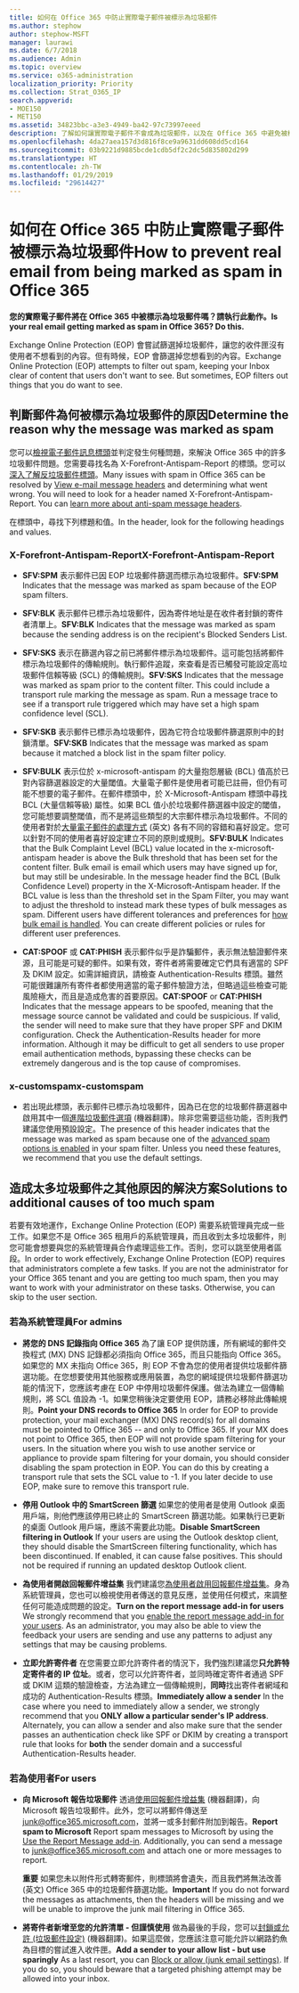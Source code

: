 ```yaml
---
title: 如何在 Office 365 中防止實際電子郵件被標示為垃圾郵件
ms.author: stephow
author: stephow-MSFT
manager: laurawi
ms.date: 6/7/2018
ms.audience: Admin
ms.topic: overview
ms.service: o365-administration
localization_priority: Priority
ms.collection: Strat_O365_IP
search.appverid:
- MOE150
- MET150
ms.assetid: 34823bbc-a3e3-4949-ba42-97c73997eeed
description: 了解如何讓實際電子郵件不會成為垃圾郵件，以及在 Office 365 中避免被標示為垃圾郵件。
ms.openlocfilehash: 4da27aea157d3d816f8ce9a9631dd608dd5cd164
ms.sourcegitcommit: 03b9221d9885bcde1cdb5df2c2dc5d835802d299
ms.translationtype: HT
ms.contentlocale: zh-TW
ms.lasthandoff: 01/29/2019
ms.locfileid: "29614427"
---
```

# <a name="how-to-prevent-real-email-from-being-marked-as-spam-in-office-365"></a><span data-ttu-id="bf70b-103">如何在 Office 365 中防止實際電子郵件被標示為垃圾郵件</span><span class="sxs-lookup"><span data-stu-id="bf70b-103">How to prevent real email from being marked as spam in Office 365</span></span>

 <span data-ttu-id="bf70b-104">**您的實際電子郵件將在 Office 365 中被標示為垃圾郵件嗎？請執行此動作。**</span><span class="sxs-lookup"><span data-stu-id="bf70b-104">**Is your real email getting marked as spam in Office 365? Do this.**</span></span>
  
<span data-ttu-id="bf70b-p101">Exchange Online Protection (EOP) 會嘗試篩選掉垃圾郵件，讓您的收件匣沒有使用者不想看到的內容。但有時候，EOP 會篩選掉您想看到的內容。</span><span class="sxs-lookup"><span data-stu-id="bf70b-p101">Exchange Online Protection (EOP) attempts to filter out spam, keeping your Inbox clear of content that users don't want to see. But sometimes, EOP filters out things that you do want to see.</span></span>
  
## <a name="determine-the-reason-why-the-message-was-marked-as-spam"></a><span data-ttu-id="bf70b-107">判斷郵件為何被標示為垃圾郵件的原因</span><span class="sxs-lookup"><span data-stu-id="bf70b-107">Determine the reason why the message was marked as spam</span></span>

<span data-ttu-id="bf70b-p102">您可以[檢視電子郵件訊息標頭](https://support.office.com/article/cd039382-dc6e-4264-ac74-c048563d212c)並判定發生何種問題，來解決 Office 365 中的許多垃圾郵件問題。您需要尋找名為 X-Forefront-Antispam-Report 的標頭。您可以[深入了解反垃圾郵件標頭](https://technet.microsoft.com/library/dn205071%28v=exchg.150%29.aspx)。</span><span class="sxs-lookup"><span data-stu-id="bf70b-p102">Many issues with spam in Office 365 can be resolved by [View e-mail message headers](https://support.office.com/article/cd039382-dc6e-4264-ac74-c048563d212c) and determining what went wrong. You will need to look for a header named X-Forefront-Antispam-Report. You can [learn more about anti-spam message headers](https://technet.microsoft.com/library/dn205071%28v=exchg.150%29.aspx).</span></span>
  
<span data-ttu-id="bf70b-111">在標頭中，尋找下列標題和值。</span><span class="sxs-lookup"><span data-stu-id="bf70b-111">In the header, look for the following headings and values.</span></span>
  
### <a name="x-forefront-antispam-report"></a><span data-ttu-id="bf70b-112">X-Forefront-Antispam-Report</span><span class="sxs-lookup"><span data-stu-id="bf70b-112">X-Forefront-Antispam-Report</span></span>

- <span data-ttu-id="bf70b-113">**SFV:SPM** 表示郵件已因 EOP 垃圾郵件篩選而標示為垃圾郵件。</span><span class="sxs-lookup"><span data-stu-id="bf70b-113">**SFV:SPM** Indicates that the message was marked as spam because of the EOP spam filters.</span></span> 

- <span data-ttu-id="bf70b-114">**SFV:BLK** 表示郵件已標示為垃圾郵件，因為寄件地址是在收件者封鎖的寄件者清單上。</span><span class="sxs-lookup"><span data-stu-id="bf70b-114">**SFV:BLK** Indicates that the message was marked as spam because the sending address is on the recipient's Blocked Senders List.</span></span> 
    
- <span data-ttu-id="bf70b-p103">**SFV:SKS** 表示在篩選內容之前已將郵件標示為垃圾郵件。這可能包括將郵件標示為垃圾郵件的傳輸規則。執行郵件追蹤，來查看是否已觸發可能設定高垃圾郵件信賴等級 (SCL) 的傳輸規則。</span><span class="sxs-lookup"><span data-stu-id="bf70b-p103">**SFV:SKS** Indicates that the message was marked as spam prior to the content filter. This could include a transport rule marking the message as spam. Run a message trace to see if a transport rule triggered which may have set a high spam confidence level (SCL).</span></span> 
    
- <span data-ttu-id="bf70b-118">**SFV:SKB** 表示郵件已標示為垃圾郵件，因為它符合垃圾郵件篩選原則中的封鎖清單。</span><span class="sxs-lookup"><span data-stu-id="bf70b-118">**SFV:SKB** Indicates that the message was marked as spam because it matched a block list in the spam filter policy.</span></span> 
    
- <span data-ttu-id="bf70b-p104">**SFV:BULK** 表示位於 x-microsoft-antispam 的大量抱怨層級 (BCL) 值高於已對內容篩選器設定的大量閾值。大量電子郵件是使用者可能已註冊，但仍有可能不想要的電子郵件。在郵件標頭中，於 X-Microsoft-Antispam 標頭中尋找 BCL (大量信賴等級) 屬性。如果 BCL 值小於垃圾郵件篩選器中設定的閾值，您可能想要調整閾值，而不是將這些類型的大宗郵件標示為垃圾郵件。不同的使用者對於[大量電子郵件的處理方式](https://docs.microsoft.com/zh-TW/office365/SecurityCompliance/bulk-complaint-level-values) (英文) 各有不同的容錯和喜好設定。您可以針對不同的使用者喜好設定建立不同的原則或規則。</span><span class="sxs-lookup"><span data-stu-id="bf70b-p104">**SFV:BULK** Indicates that the Bulk Complaint Level (BCL) value located in the x-microsoft-antispam header is above the Bulk threshold that has been set for the content filter. Bulk email is email which users may have signed up for, but may still be undesirable. In the message header find the BCL (Bulk Confidence Level) property in the X-Microsoft-Antispam header. If the BCL value is less than the threshold set in the Spam Filter, you may want to adjust the threshold to instead mark these types of bulk messages as spam. Different users have different tolerances and preferences for [how bulk email is handled](https://docs.microsoft.com/zh-TW/office365/SecurityCompliance/bulk-complaint-level-values). You can create different policies or rules for different user preferences.</span></span>
    
- <span data-ttu-id="bf70b-p105">**CAT:SPOOF** 或 **CAT:PHISH** 表示郵件似乎是詐騙郵件，表示無法驗證郵件來源，且可能是可疑的郵件。如果有效，寄件者將需要確定它們具有適當的 SPF 及 DKIM 設定。如需詳細資訊，請檢查 Authentication-Results 標頭。雖然可能很難讓所有寄件者都使用適當的電子郵件驗證方法，但略過這些檢查可能風險極大，而且是造成危害的首要原因。</span><span class="sxs-lookup"><span data-stu-id="bf70b-p105">**CAT:SPOOF** or **CAT:PHISH** Indicates that the message appears to be spoofed, meaning that the message source cannot be validated and could be suspicious. If valid, the sender will need to make sure that they have proper SPF and DKIM configuration. Check the Authentication-Results header for more information. Although it may be difficult to get all senders to use proper email authentication methods, bypassing these checks can be extremely dangerous and is the top cause of compromises.</span></span> 
    
### <a name="x-customspam"></a><span data-ttu-id="bf70b-129">x-customspam</span><span class="sxs-lookup"><span data-stu-id="bf70b-129">x-customspam</span></span>

- <span data-ttu-id="bf70b-p106">若出現此標頭，表示郵件已標示為垃圾郵件，因為已在您的垃圾郵件篩選器中啟用其中一個[進階垃圾郵件選項](https://technet.microsoft.com/library/jj200750%28v=exchg.150%29.aspx) (機器翻譯)。除非您需要這些功能，否則我們建議您使用預設設定。</span><span class="sxs-lookup"><span data-stu-id="bf70b-p106">The presence of this header indicates that the message was marked as spam because one of the [advanced spam options is enabled](https://technet.microsoft.com/library/jj200750%28v=exchg.150%29.aspx) in your spam filter. Unless you need these features, we recommend that you use the default settings.</span></span> 
    
## <a name="solutions-to-additional-causes-of-too-much-spam"></a><span data-ttu-id="bf70b-132">造成太多垃圾郵件之其他原因的解決方案</span><span class="sxs-lookup"><span data-stu-id="bf70b-132">Solutions to additional causes of too much spam</span></span>

<span data-ttu-id="bf70b-p107">若要有效地運作，Exchange Online Protection (EOP) 需要系統管理員完成一些工作。如果您不是 Office 365 租用戶的系統管理員，而且收到太多垃圾郵件，則您可能會想要與您的系統管理員合作處理這些工作。否則，您可以跳至使用者區段。</span><span class="sxs-lookup"><span data-stu-id="bf70b-p107">In order to work effectively, Exchange Online Protection (EOP) requires that administrators complete a few tasks. If you are not the administrator for your Office 365 tenant and you are getting too much spam, then you may want to work with your administrator on these tasks. Otherwise, you can skip to the user section.</span></span>
  
### <a name="for-admins"></a><span data-ttu-id="bf70b-136">若為系統管理員</span><span class="sxs-lookup"><span data-stu-id="bf70b-136">For admins</span></span>

- <span data-ttu-id="bf70b-p108">**將您的 DNS 記錄指向 Office 365** 為了讓 EOP 提供防護，所有網域的郵件交換程式 (MX) DNS 記錄都必須指向 Office 365，而且只能指向 Office 365。如果您的 MX 未指向 Office 365，則 EOP 不會為您的使用者提供垃圾郵件篩選功能。在您想要使用其他服務或應用裝置，為您的網域提供垃圾郵件篩選功能的情況下，您應該考慮在 EOP 中停用垃圾郵件保護。做法為建立一個傳輸規則，將 SCL 值設為 -1。如果您稍後決定要使用 EOP，請務必移除此傳輸規則。</span><span class="sxs-lookup"><span data-stu-id="bf70b-p108">**Point your DNS records to Office 365** In order for EOP to provide protection, your mail exchanger (MX) DNS record(s) for all domains must be pointed to Office 365 -- and only to Office 365. If your MX does not point to Office 365, then EOP will not provide spam filtering for your users. In the situation where you wish to use another service or appliance to provide spam filtering for your domain, you should consider disabling the spam protection in EOP. You can do this by creating a transport rule that sets the SCL value to -1. If you later decide to use EOP, make sure to remove this transport rule.</span></span> 
    
- <span data-ttu-id="bf70b-p109">**停用 Outlook 中的 SmartScreen 篩選** 如果您的使用者是使用 Outlook 桌面用戶端，則他們應該停用已終止的 SmartScreen 篩選功能。如果執行已更新的桌面 Outlook 用戶端，應該不需要此功能。</span><span class="sxs-lookup"><span data-stu-id="bf70b-p109">**Disable SmartScreen filtering in Outlook** If your users are using the Outlook desktop client, they should disable the SmartScreen filtering functionality, which has been discontinued. If enabled, it can cause false positives. This should not be required if running an updated desktop Outlook client.</span></span> 
    
- <span data-ttu-id="bf70b-p110">**為使用者開啟回報郵件增益集** 我們建議您[為使用者啟用回報郵件增益集](enable-the-report-message-add-in.md)。身為系統管理員，您也可以檢視使用者傳送的意見反應，並使用任何模式，來調整任何可能造成問題的設定。</span><span class="sxs-lookup"><span data-stu-id="bf70b-p110">**Turn on the report message add-in for users** We strongly recommend that you [enable the report message add-in for your users](enable-the-report-message-add-in.md). As an administrator, you may also be able to view the feedback your users are sending and use any patterns to adjust any settings that may be causing problems.</span></span>
    
- <span data-ttu-id="bf70b-p111">**立即允許寄件者** 在您需要立即允許寄件者的情況下，我們強烈建議您**只允許特定寄件者的 IP 位址**。或者，您可以允許寄件者，並同時確定寄件者通過 SPF 或 DKIM 這類的驗證檢查，方法為建立一個傳輸規則，**同時**找出寄件者網域和成功的 Authentication-Results 標頭。</span><span class="sxs-lookup"><span data-stu-id="bf70b-p111">**Immediately allow a sender** In the case where you need to immediately allow a sender, we strongly recommend that you **ONLY allow a particular sender's IP address**. Alternately, you can allow a sender and also make sure that the sender passes an authentication check like SPF or DKIM by creating a transport rule that looks for **both** the sender domain and a successful Authentication-Results header.</span></span> 
    
### <a name="for-users"></a><span data-ttu-id="bf70b-149">若為使用者</span><span class="sxs-lookup"><span data-stu-id="bf70b-149">For users</span></span>

- <span data-ttu-id="bf70b-p112">**向 Microsoft 報告垃圾郵件** 透過[使用回報郵件增益集](https://support.office.com/article/b5caa9f1-cdf3-4443-af8c-ff724ea719d2) (機器翻譯)，向 Microsoft 報告垃圾郵件。此外，您可以將郵件傳送至 junk@office365.microsoft.com，並將一或多封郵件附加到報告。</span><span class="sxs-lookup"><span data-stu-id="bf70b-p112">**Report spam to Microsoft** Report spam messages to Microsoft by using the [Use the Report Message add-in](https://support.office.com/article/b5caa9f1-cdf3-4443-af8c-ff724ea719d2). Additionally, you can send a message to junk@office365.microsoft.com and attach one or more messages to report.</span></span>
    
    <span data-ttu-id="bf70b-152">**重要** 如果您未以附件形式轉寄郵件，則標頭將會遺失，而且我們將無法改善 (英文) Office 365 中的垃圾郵件篩選功能。</span><span class="sxs-lookup"><span data-stu-id="bf70b-152">**Important** If you do not forward the messages as attachments, then the headers will be missing and we will be unable to improve the junk mail filtering in Office 365.</span></span> 
    
- <span data-ttu-id="bf70b-p113">**將寄件者新增至您的允許清單 - 但謹慎使用** 做為最後的手段，您可以[封鎖或允許 (垃圾郵件設定)](https://support.office.com/article/48c9f6f7-2309-4f95-9a4d-de987e880e46) (機器翻譯)。如果這麼做，您應該注意可能允許以網路釣魚為目標的嘗試進入收件匣。</span><span class="sxs-lookup"><span data-stu-id="bf70b-p113">**Add a sender to your allow list - but use sparingly** As a last resort, you can [Block or allow (junk email settings)](https://support.office.com/article/48c9f6f7-2309-4f95-9a4d-de987e880e46). If you do so, you should beware that a targeted phishing attempt may be allowed into your inbox.</span></span>
